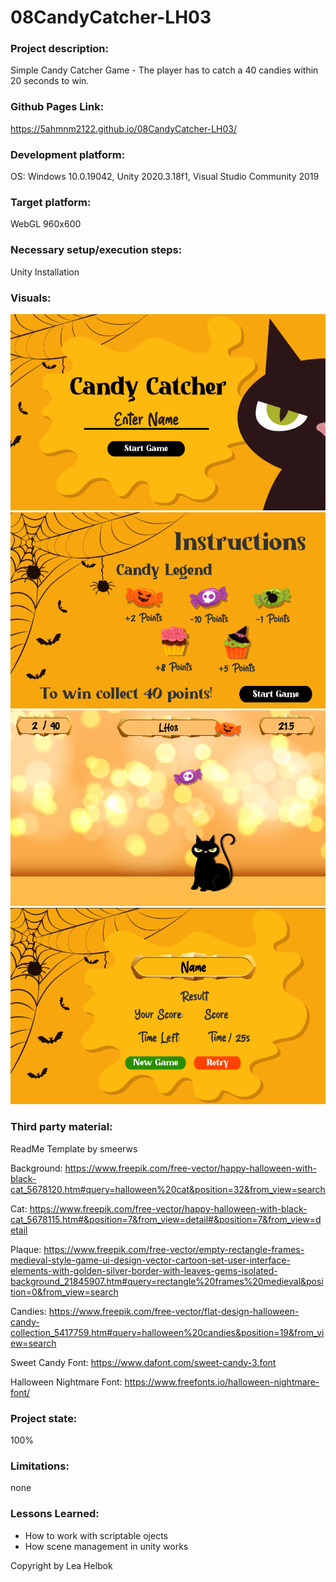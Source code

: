 # 08CandyCatcher-LH03

### Project description:
Simple Candy Catcher Game - The player has to catch a 40 candies within 20 seconds to win.

### Github Pages Link:
https://5ahmnm2122.github.io/08CandyCatcher-LH03/

### Development platform: 
OS: Windows 10.0.19042, Unity 2020.3.18f1, Visual Studio Community 2019

### Target platform: 
WebGL 960x600

### Necessary setup/execution steps:
Unity Installation

### Visuals:
![Intro Scene](./Screenshots/IntroScreen.png)
![Instruction Scene](./Screenshots/InstructionScreen.png)
![Main Scene](./Screenshots/MainScreen.png)
![End Scene](./Screenshots/EndScreen.png)

### Third party material:
ReadMe Template by smeerws

Background: https://www.freepik.com/free-vector/happy-halloween-with-black-cat_5678120.htm#query=halloween%20cat&position=32&from_view=search

Cat: https://www.freepik.com/free-vector/happy-halloween-with-black-cat_5678115.htm#&position=7&from_view=detail#&position=7&from_view=detail

Plaque: https://www.freepik.com/free-vector/empty-rectangle-frames-medieval-style-game-ui-design-vector-cartoon-set-user-interface-elements-with-golden-silver-border-with-leaves-gems-isolated-background_21845907.htm#query=rectangle%20frames%20medieval&position=0&from_view=search

Candies: https://www.freepik.com/free-vector/flat-design-halloween-candy-collection_5417759.htm#query=halloween%20candies&position=19&from_view=search

Sweet Candy Font: https://www.dafont.com/sweet-candy-3.font

Halloween Nightmare Font: https://www.freefonts.io/halloween-nightmare-font/

### Project state: 
100%

### Limitations: 
none

### Lessons Learned:
* How to work with scriptable ojects
* How scene management in unity works


Copyright by Lea Helbok

